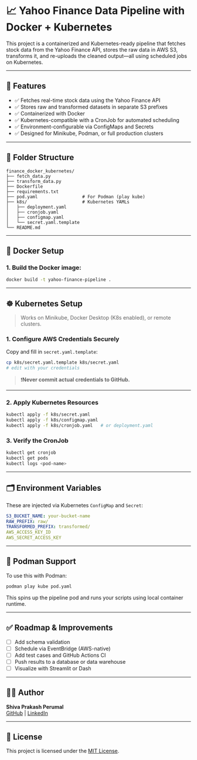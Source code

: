 # 📈 Yahoo Finance Data Pipeline with Docker + Kubernetes

This project is a containerized and Kubernetes-ready pipeline that fetches stock data from the Yahoo Finance API, stores the raw data in AWS S3, transforms it, and re-uploads the cleaned output—all using scheduled jobs on Kubernetes.

---

## 🚀 Features

- ✅ Fetches real-time stock data using the Yahoo Finance API
- ✅ Stores raw and transformed datasets in separate S3 prefixes
- ✅ Containerized with Docker
- ✅ Kubernetes-compatible with a CronJob for automated scheduling
- ✅ Environment-configurable via ConfigMaps and Secrets
- ✅ Designed for Minikube, Podman, or full production clusters

---

## 🧱 Folder Structure

```
finance_docker_kubernetes/
├── fetch_data.py
├── transform_data.py
├── Dockerfile
├── requirements.txt
├── pod.yaml                 # For Podman (play kube)
├── k8s/                     # Kubernetes YAMLs
│   ├── deployment.yaml
│   ├── cronjob.yaml
│   ├── configmap.yaml
│   └── secret.yaml.template
└── README.md
```

---

## 🐳 Docker Setup

### 1. Build the Docker image:

```bash
docker build -t yahoo-finance-pipeline .
```

---

## ☸️ Kubernetes Setup

> Works on Minikube, Docker Desktop (K8s enabled), or remote clusters.

### 1. Configure AWS Credentials Securely

Copy and fill in `secret.yaml.template`:

```bash
cp k8s/secret.yaml.template k8s/secret.yaml
# edit with your credentials
```

> ❗️**Never commit actual credentials to GitHub.**

---

### 2. Apply Kubernetes Resources

```bash
kubectl apply -f k8s/secret.yaml
kubectl apply -f k8s/configmap.yaml
kubectl apply -f k8s/cronjob.yaml   # or deployment.yaml
```

### 3. Verify the CronJob

```bash
kubectl get cronjob
kubectl get pods
kubectl logs <pod-name>
```

---

## 🗂 Environment Variables

These are injected via Kubernetes `ConfigMap` and `Secret`:

```yaml
S3_BUCKET_NAME: your-bucket-name
RAW_PREFIX: raw/
TRANSFORMED_PREFIX: transformed/
AWS_ACCESS_KEY_ID
AWS_SECRET_ACCESS_KEY
```

---

## 🧪 Podman Support

To use this with Podman:

```bash
podman play kube pod.yaml
```

This spins up the pipeline pod and runs your scripts using local container runtime.

---

## ✅ Roadmap & Improvements

- [ ] Add schema validation
- [ ] Schedule via EventBridge (AWS-native)
- [ ] Add test cases and GitHub Actions CI
- [ ] Push results to a database or data warehouse
- [ ] Visualize with Streamlit or Dash

---

## 👨‍💻 Author

**Shiva Prakash Perumal**  
[GitHub](https://github.com/Shiva-prakash-perumal) | [LinkedIn](https://linkedin.com/in/shiva-prakash-perumal)

---

## 🪪 License

This project is licensed under the [MIT License](LICENSE).